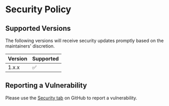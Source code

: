 # Security Policy

## Supported Versions

The following versions will receive security updates promptly based on the maintainers' discretion.

| Version | Supported          |
| ------- | ------------------ |
| 1.x.x   | :white_check_mark: |

## Reporting a Vulnerability

Please use the [Security tab](https://github.com/self-assert-org/self-assert/security) on GitHub to report a vulnerability.
